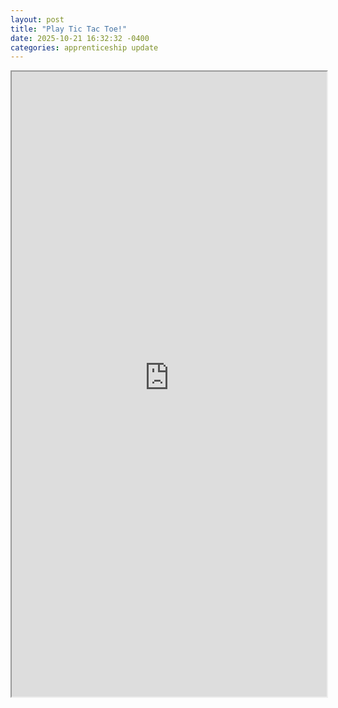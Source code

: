 ```yaml
---
layout: post
title: "Play Tic Tac Toe!"
date: 2025-10-21 16:32:32 -0400
categories: apprenticeship update
---
```


<iframe src="https://nathandickinson32.github.io/my-blog/public/tic_tac_toe/index.html" width="100%" height="1000"></iframe>